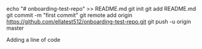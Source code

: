 echo "# onboarding-test-repo" >> README.md
git init
git add README.md
git commit -m "first commit"
git remote add origin https://github.com/ellatest512/onboarding-test-repo.git
git push -u origin master

Adding a line of code
